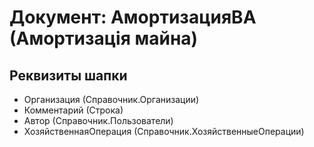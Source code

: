 ﻿# Документ: АмортизацияВА (Амортизація майна)

## Реквизиты шапки

- Организация (Справочник.Организации)
- Комментарий (Строка)
- Автор (Справочник.Пользователи)
- ХозяйственнаяОперация (Справочник.ХозяйственныеОперации)

